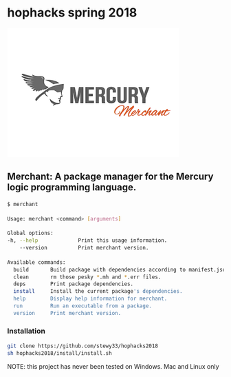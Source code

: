 # hophacks spring 2018

![merchant-logo](merchant-logo.png "Merchant Logo")

## Merchant: A package manager for the Mercury logic programming language.

```bash
$ merchant

Usage: merchant <command> [arguments]

Global options:
-h, --help             Print this usage information.
    --version          Print merchant version.

Available commands:
  build       Build package with dependencies according to manifest.json.
  clean       rm those pesky *.mh and *.err files.
  deps        Print package dependencies.
  install     Install the current package's dependencies.
  help        Display help information for merchant.
  run         Run an executable from a package.
  version     Print merchant version.
```


### Installation

```bash
git clone https://github.com/stewy33/hophacks2018
sh hophacks2018/install/install.sh
```

NOTE: this project has never been tested on Windows.  Mac and Linux
only
